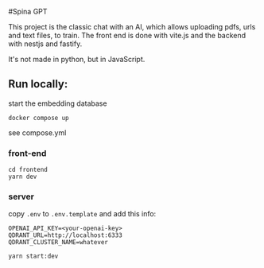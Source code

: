#Spina GPT

This project is the classic chat with an AI, which allows uploading pdfs, urls and text files, to train. 
The front end is done with vite.js and the backend with nestjs and fastify.

It's not made in python, but in JavaScript.

## Run locally: 

start the embedding database

```
docker compose up
```

see compose.yml

### front-end

```
cd frontend
yarn dev
```


### server 

copy `.env` to `.env.template` and add this info:

```
OPENAI_API_KEY=<your-openai-key>
QDRANT_URL=http://localhost:6333
QDRANT_CLUSTER_NAME=whatever
```

```
yarn start:dev
```
